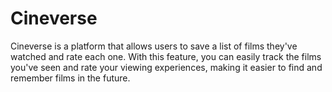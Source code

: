 # Cineverse
Cineverse is a platform that allows users to save a list of films they've watched and rate each one. With this feature, 
you can easily track the films you've seen and rate your viewing experiences, making it easier to find and remember films in the future.